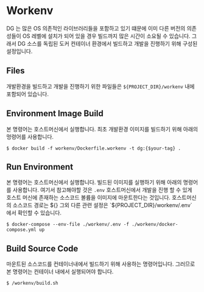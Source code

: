 # Workenv

DG 는 많은 OS 의존적인 라이브러리들을 포함하고 있기 떄문에 이미 다른 버전의 의존성들이
OS 레벨에 설치가 되어 있을 경우 빌드까지 많은 시간이 소요될 수 있습니다.
그래서 DG 소스를 독립된 도커 컨테이너 환경에서 빌드하고 개발을 진행하기 위해 구성된 설정입니다.

## Files

개발환경을 빌드하고 개발을 진행하기 위한 파일들은 `${PROJECT_DIR}/workenv` 내에 포함되어 있습니다.

## Environment Image Build

본 명령어는 호스트머신에서 실행합니다. 최초 개발환경 이미지를 빌드하기 위해 아래의 멍령어를 사용합니다.

```shell
$ docker build -f workenv/Dockerfile.workenv -t dg:{$your-tag} .
```

## Run Environment

본 명령어는 호스트머신에서 실행합니다. 빌드된 이미지를 실행하기 위해 아래의 명령어를 사용합니다.
여기서 참고해야할 것은 `.env` 호스트머신에서 개발을 진행 할 수 있게 호스트 머신에 존재하는 소스코드 볼륨을
이미지에 마운트한다는 것입니다. 호스트머신의 소스코드 경로는 ${} 
그외 다른 관련 설정은 `${PROJECT_DIR}/workenv/.env` 에서 확인할 수 있습니다.

```shell
$ docker-compose --env-file ./workenv/.env -f ./workenv/docker-compose.yml up
```

## Build Source Code

마운트된 소스코드를 컨테이너내에서 빌드하기 위해 사용하는 명령어입니다.
그러므로 본 명령어는 컨테이너 내에서 실행되어야 합니다.

```shell
$ /workenv/build.sh
```